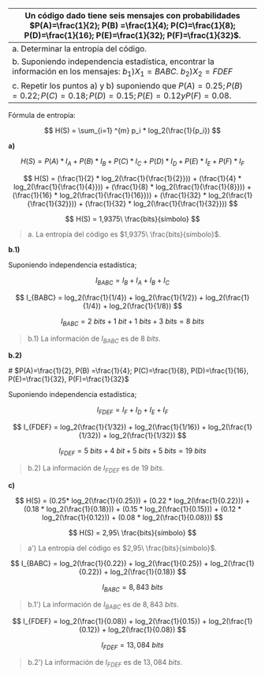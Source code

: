 | Un código dado tiene seis mensajes con probabilidades $P(A)=\frac{1}{2}; P(B) =\frac{1}{4}; P(C)=\frac{1}{8}; P(D)=\frac{1}{16}; P(E)=\frac{1}{32}; P(F)=\frac{1}{32}$. |
| ----------------------------------------------------------------------------------------------------------------------------------------------------------------------- |
| a. Determinar la entropía del código.                                                                                                                                   |
| b. Suponiendo independencia estadística, encontrar la información en los mensajes: $b_1)X_1=BABC$. $b_2)X_2=FDEF$                                                       |
| c. Repetir los puntos a) y b) suponiendo que $P(A)=0.25; P(B)=0.22; P(C)= 0.18; P(D)=0.15; P(E)=0.12 yP(F) =0.08.$                                                      |

Fórmula de entropía:

$$
H(S) = \sum_{i=1} ^{m} p_i * log_2(\frac{1}{p_i})
$$

**a)**

$$
H(S) = P(A)*I_A + P(B)*I_B + P(C)*I_C + P(D)*I_D + P(E)*I_E + P(F)*I_F
$$

$$
H(S) = (\frac{1}{2} * log_2(\frac{1}{\frac{1}{2}})) + (\frac{1}{4} * log_2(\frac{1}{\frac{1}{4}})) + (\frac{1}{8} * log_2(\frac{1}{\frac{1}{8}})) + (\frac{1}{16} * log_2(\frac{1}{\frac{1}{16}})) + (\frac{1}{32} * log_2(\frac{1}{\frac{1}{32}})) + (\frac{1}{32} * log_2(\frac{1}{\frac{1}{32}}))
$$

$$
H(S) = 1,9375\ \frac{bits}{símbolo}
$$

> a. La entropía del código es $1,9375\ \frac{bits}{símbolo}$.

**b.1)**

Suponiendo independencia estadística;

$$
I_{BABC} = I_B + I_A + I_B + I_C
$$

$$
I_{BABC} = log_2(\frac{1}{1/4}) + log_2(\frac{1}{1/2}) + log_2(\frac{1}{1/4}) + log_2(\frac{1}{1/8})
$$

$$
I_{BABC} = 2\ bits + 1\ bit + 1\ bits + 3\ bits = 8\ bits
$$

> b.1) La información de $I_{BABC}$ es de $8\ bits$.

**b.2)**

\# $P(A)=\frac{1}{2}, P(B) =\frac{1}{4}; P(C)=\frac{1}{8}, P(D)=\frac{1}{16}, P(E)=\frac{1}{32}, P(F)=\frac{1}{32}$

Suponiendo independencia estadística;

$$
I_{FDEF} = I_F + I_D + I_E + I_F
$$

$$
I_{FDEF} = log_2(\frac{1}{1/32}) + log_2(\frac{1}{1/16}) + log_2(\frac{1}{1/32}) + log_2(\frac{1}{1/32})
$$

$$
I_{FDEF} = 5\ bits + 4\ bit + 5\ bits + 5\ bits = 19\ bits
$$

> b.2) La información de $I_{FDEF}$ es de $19\ bits$.

**c)**

$$
H(S) = (0.25* log_2(\frac{1}{0.25})) + (0.22 * log_2(\frac{1}{0.22})) + (0.18 * log_2(\frac{1}{0.18})) + (0.15 * log_2(\frac{1}{0.15})) + (0.12 * log_2(\frac{1}{0.12})) + (0.08 * log_2(\frac{1}{0.08}))
$$

$$
H(S) = 2,95\ \frac{bits}{símbolo}
$$

> a') La entropía del código es $2,95\ \frac{bits}{símbolo}$.

$$
I_{BABC} = log_2(\frac{1}{0.22}) + log_2(\frac{1}{0.25}) + log_2(\frac{1}{0.22}) + log_2(\frac{1}{0.18})
$$

$$
I_{BABC} = 8,843\ bits
$$

> b.1') La información de $I_{BABC}$ es de $8,843\ bits$.

$$
I_{FDEF} = log_2(\frac{1}{0.08}) + log_2(\frac{1}{0.15}) + log_2(\frac{1}{0.12}) + log_2(\frac{1}{0.08})
$$

$$
I_{FDEF} = 13,084\ bits
$$

> b.2') La información de $I_{FDEF}$ es de $13,084\ bits$.
